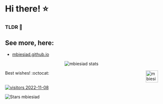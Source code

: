 # Hi there! ⭐

### TLDR 🚀

## See more, here: 

* [mbiesiad.github.io](https://mbiesiad.github.io/)

<p align="center">
	<img src=https://github-readme-stats.vercel.app/api?username=mbiesiad&show_icons=true alt="mbiesiad stats"/>
</p>

<img src="https://d2fltix0v2e0sb.cloudfront.net/dev-badge.svg" alt="mbiesiad DEV Profile" height="40" width="40" align="right">

Best wishes! :octocat:

</br>
<a href="https://github.com/antonkomarev/github-profile-views-counter">
    <img src="https://komarev.com/ghpvc/?username=mbiesiad&color=red&plastic" alt="visitors 2022-11-08">
</a>

![Stars mbiesiad](https://img.shields.io/github/stars/mbiesiad?style=plastic)
